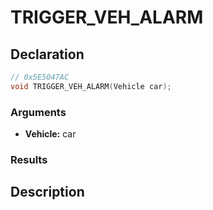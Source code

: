 # TRIGGER_VEH_ALARM

## Declaration
```cpp
// 0x5E5047AC
void TRIGGER_VEH_ALARM(Vehicle car);
```

### Arguments
- **Vehicle:** car

### Results

## Description
